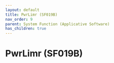 ```yaml
---
layout: default
title: PwrLimr (SF019B)
nav_order: 9
parent: System Function (Applicative Software)
has_children: true
---
```

# PwrLimr (SF019B)
